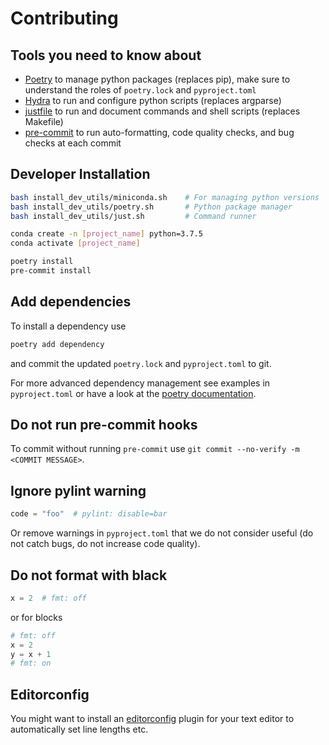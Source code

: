 # Contributing

## Tools you need to know about

* [Poetry](https://python-poetry.org/docs/) to manage python packages (replaces pip), make sure to understand the roles of `poetry.lock` and `pyproject.toml`
* [Hydra](https://hydra.cc/docs/intro/) to run and configure python scripts (replaces argparse)
* [justfile](https://github.com/casey/just) to run and document commands and shell scripts (replaces Makefile)
* [pre-commit](https://pre-commit.com/) to run auto-formatting, code quality checks, and bug checks at each commit

## Developer Installation

```bash
bash install_dev_utils/miniconda.sh    # For managing python versions
bash install_dev_utils/poetry.sh       # Python package manager
bash install_dev_utils/just.sh         # Command runner
```

```bash
conda create -n [project_name] python=3.7.5
conda activate [project_name]
```

```bash
poetry install
pre-commit install
```

## Add dependencies

To install a dependency use

```bash
poetry add dependency
```

and commit the updated `poetry.lock` and `pyproject.toml` to git.

For more advanced dependency management see examples in `pyproject.toml` or have a look at the [poetry documentation](https://python-poetry.org/).

## Do not run pre-commit hooks

To commit without running `pre-commit` use `git commit --no-verify -m <COMMIT MESSAGE>`.

## Ignore pylint warning

```python
code = "foo"  # pylint: disable=bar
```

Or remove warnings in `pyproject.toml` that we do not consider useful (do not catch bugs, do not increase code quality).

## Do not format with black

```python
x = 2  # fmt: off
```

or for blocks

```python
# fmt: off
x = 2
y = x + 1
# fmt: on

```

## Editorconfig

You might want to install an [editorconfig](https://editorconfig.org/) plugin for your text editor to automatically set line lengths etc.
